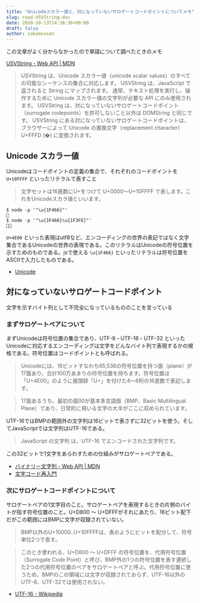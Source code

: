 ```yaml
---
title: "Unicodeスカラー値と、対になっていないサロゲートコードポイントについてメモ"
slug: read-USVString-doc
date: 2020-10-13T14:38:36+09:00
draft: false
author: sakamossan
---
```


この文章がよく分からなかったので単語について調べたときのメモ

[USVString - Web API | MDN](https://developer.mozilla.org/ja/docs/Web/API/USVString)

> USVString は、Unicode スカラー値（unicode scalar values）のすべての可能なシーケンスの集合に対応します。 USVString は、JavaScript で返されると String にマップされます。 通常、テキスト処理を実行し、操作するために Unicode スカラー値の文字列が必要な API にのみ使用されます。 USVString は、対になっていないサロゲートコードポイント（surrogate codepoints）を許可しないこと以外は DOMString と同じです。 USVString にある対になっていないサロゲートコードポイントは、ブラウザーによって Unicode の置換文字（replacement character）U+FFFD (�) に変換されます。

## Unicode スカラー値

Unicodeはコードポイントの定義の集合で、それぞれのコードポイントを `U+10FFFF` といったリテラルで表すこと

> 文字セットは16進数にU+をつけて U+0000～U+10FFFF で表します。これをUnicodeスカラ値といいます。

```console
$ node -p '"\u{1F466}"'
👦
$ node -p '"\u{1F466}\u{1F3FE}"'
👦🏾
```

`U+4E00` といった表現はutf8など、エンコーディングの世界の表記ではなく文字集合であるUnicodeの世界の表現である。このリテラルはUnicodeの符号位置を示すためのものである。jsで使える `\u{1F466}` といったリテラルは符号位置をASCIIで入力したものである。

- [Unicode](https://seiai.ed.jp/sys/text/csd/cf14/c14a070.html#:~:text=%E7%A7%81%E7%94%A8%E9%9D%A2-,Unicode%E3%82%B9%E3%82%AB%E3%83%A9%E5%80%A4,U%2BFFFF%20%E3%81%A8%E8%A1%A8%E3%81%97%E3%81%BE%E3%81%99%E3%80%82)


## 対になっていないサロゲートコードポイント

文字を示すバイト列として不完全になっているもののことを言っている

### まずサロゲートペアについて

まずUnicodeは符号位置の集合であり、UTF-8・UTF-16・UTF-32 といったUnicodeに対応するエンコーディングは文字をどんなバイト列で表現するかの規格である。符号位置はコードポイントとも呼ばれる。

> Unicodeには、16ビットすなわち65,536の符号位置を持つ面（plane）が17面あり、合計100万あまりの符号位置を持ちます。符号位置は「U+4E00」のように接頭辞「U+」を付けた4〜6桁の16進数で表記します。

> 17面あるうち、最初の面00が基本多言語面（BMP、Basic Multilingual Plane）であり、日常的に用いる文字の大半がここに収められています。

UTF-16ではBMPの範囲外の文字列は16ビットで表さずに32ビットを使う。そしてJavaScriptでは文字列はUTF-16である。

> JavaScript の文字列 は、UTF-16 でエンコードされた文字列です。

この32ビットで1文字をあらわすための仕組みがサロゲートペアである。

- [バイナリー文字列 - Web API | MDN](https://developer.mozilla.org/ja/docs/Web/API/DOMString/Binary)
- [文字コード再入門](https://employment.en-japan.com/engineerhub/entry/2020/04/28/103000#%E3%82%B5%E3%83%AD%E3%82%B2%E3%83%BC%E3%83%88%E3%83%9A%E3%82%A2)


### 次にサロゲートコードポイントについて

サロゲートペアの1文字目のこと。サロゲートペアを表現するときの片側のバイトが指す符号位置のこと。U+D800 ～ U+DFFFがそれにあたり、16ビット配下だがこの範囲にはBMPに文字が収録されていない。

> BMP以外のU+10000..U+10FFFFは、表のようにビットを配分して、符号単位2つで表す。

> このとき使われる、U+D800 ～ U+DFFF の符号位置を、代用符号位置（Surrogate Code Point）と呼び、BMP外の1つの符号位置を表す連続した2つの代用符号位置のペアをサロゲートペアと呼ぶ。代用符号位置に使うため、BMPのこの領域には文字が収録されておらず、UTF-16以外のUTF-8、UTF-32では使用されない。

- [UTF-16 - Wikipedia](https://ja.wikipedia.org/wiki/UTF-16)
